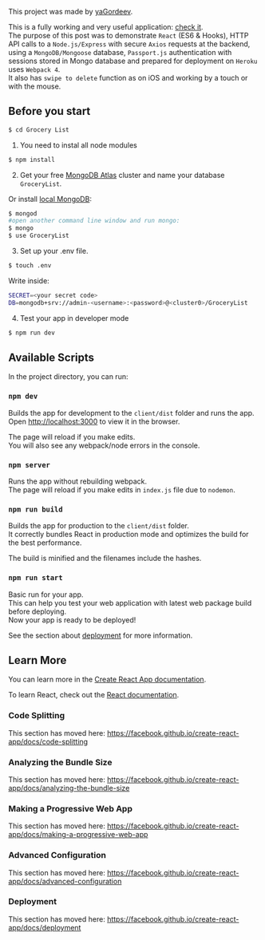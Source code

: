 This project was made by [yaGordeev](http://yagordeev.com).

This is a fully working and very useful application: [check it](https://spisok.yagordeev.com).<br>
The purpose of this post was to demonstrate `React` (ES6 & Hooks), HTTP API calls to a `Node.js/Express` with secure `Axios` requests at the backend, using a `MongoDB/Mongoose` database, `Passport.js` authentication with sessions stored in Mongo database and prepared for deployment on `Heroku` uses `Webpack 4`.<br>
It also has `swipe to delete` function as on iOS and working by a touch or with the mouse.

## Before you start

```bash
$ cd Grocery List
```

1) You need to instal all node modules

```bash
$ npm install
```

2) Get your free [MongoDB Atlas](https://www.mongodb.com/cloud/atlas) cluster and name your database `GroceryList`.<br>

Or install [local MongoDB](https://docs.mongodb.com/manual/installation/):
```bash
$ mongod
#open another command line window and run mongo:
$ mongo
$ use GroceryList
```

3) Set up your .env file.

```bash
$ touch .env
```
Write inside:
```bash
SECRET=<your secret code>
DB=mongodb+srv://admin-<username>:<password>@<cluster0>/GroceryList
```

4) Test your app in developer mode
```bash
$ npm run dev
```

## Available Scripts

In the project directory, you can run:

### `npm dev`

Builds the app for development to the `client/dist` folder and runs the app.<br>
Open [http://localhost:3000](http://localhost:3000) to view it in the browser.

The page will reload if you make edits.<br>
You will also see any webpack/node errors in the console.

### `npm server`

Runs the app without rebuilding webpack.<br>
The page will reload if you make edits in `index.js` file due to `nodemon`.<br>

### `npm run build`

Builds the app for production to the `client/dist` folder.<br>
It correctly bundles React in production mode and optimizes the build for the best performance.

The build is minified and the filenames include the hashes.<br>

### `npm run start`
Basic run for your app.<br>
This can help you test your web application with latest web package build before deploying.
<br>
Now your app is ready to be deployed!

See the section about [deployment](https://facebook.github.io/create-react-app/docs/deployment) for more information.


## Learn More

You can learn more in the [Create React App documentation](https://facebook.github.io/create-react-app/docs/getting-started).

To learn React, check out the [React documentation](https://reactjs.org/).

### Code Splitting

This section has moved here: https://facebook.github.io/create-react-app/docs/code-splitting

### Analyzing the Bundle Size

This section has moved here: https://facebook.github.io/create-react-app/docs/analyzing-the-bundle-size

### Making a Progressive Web App

This section has moved here: https://facebook.github.io/create-react-app/docs/making-a-progressive-web-app

### Advanced Configuration

This section has moved here: https://facebook.github.io/create-react-app/docs/advanced-configuration

### Deployment

This section has moved here: https://facebook.github.io/create-react-app/docs/deployment
